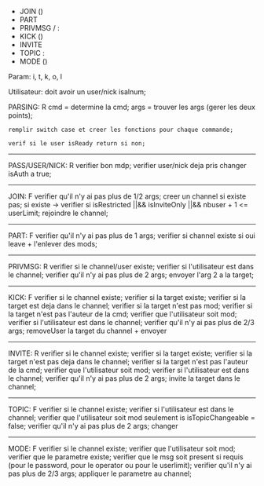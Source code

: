- JOIN <channel> (<password>)
- PART <channel>
- PRIVMSG <nickname>/<channel> : <msg>
- KICK <channel> <nickname> (<reason>)
- INVITE <nickname> <channel>
- TOPIC <channel> : <msg>
- MODE <channel> <param> (<msg>)

Param: i, t, k, o, l

Utilisateur: doit avoir un user/nick isalnum;

PARSING: R
	cmd = determine la cmd;
	args = trouver les args (gerer les deux points);

	remplir switch case et creer les fonctions pour chaque commande;

	verif si le user isReady return si non;

__________________________________________

PASS/USER/NICK: R
	verifier bon mdp;
	verifier user/nick deja pris
	changer isAuth a true;
__________________________________________

JOIN: F
	verifier qu'il n'y ai pas plus de 1/2 args;
	creer un channel si existe pas;
	si existe -> verifier si isRestricted ||&& isInviteOnly ||&& nbuser + 1 <= userLimit;
	rejoindre le channel;
__________________________________________

PART: F
	verifier qu'il n'y ai pas plus de 1 args;
	verifier si channel existe si oui leave + l'enlever des mods;
__________________________________________

PRIVMSG: R
	verifier si le channel/user existe;
	verifier si l'utilisateur est dans le channel;
	verifier qu'il n'y ai pas plus de 2 args;
	envoyer l'arg 2 a la target;
__________________________________________

KICK: F
	verifier si le channel existe;
	verifier si la target existe;
	verifier si la target est deja dans le channel;
	verifier si la target n'est pas mod;
	verifier si la target n'est pas l'auteur de la cmd;
	verifier que l'utilisateur soit mod;
	verifier si l'utilisateur est dans le channel;
	verifier qu'il n'y ai pas plus de 2/3 args;
	removeUser la target du channel + envoyer
__________________________________________

INVITE: R
	verifier si le channel existe;
	verifier si la target existe;
	verifier si la target n'est pas deja dans le channel;
	verifier si la target n'est pas l'auteur de la cmd;
	verifier que l'utilisateur soit mod;
	verifier si l'utilisateur est dans le channel;
	verifier qu'il n'y ai pas plus de 2 args;
	invite la target dans le channel;
__________________________________________

TOPIC: F
	verifier si le channel existe;
	verifier si l'utilisateur est dans le channel;
	verifier que l'utilisateur soit mod seulement is isTopicChangeable = false;
	verifier qu'il n'y ai pas plus de 2 args;
	changer
__________________________________________

MODE: F
	verifier si le channel existe;
	verifier que l'utilisateur soit mod;
	verifier que le parametre existe;
	verifier que le msg soit present si requis (pour le password, pour le operator ou pour le userlimit);
	verifier qu'il n'y ai pas plus de 2/3 args;
	appliquer le parametre au channel;



